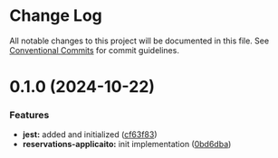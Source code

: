 # Change Log

All notable changes to this project will be documented in this file.
See [Conventional Commits](https://conventionalcommits.org) for commit guidelines.

# 0.1.0 (2024-10-22)

### Features

-   **jest:** added and initialized ([cf63f83](https://github.com/paulAlexSerban/wbk--mern-playground/commit/cf63f838e1137207013fb01cfabdda09803345c9))
-   **reservations-applicaito:** init implementation ([0bd6dba](https://github.com/paulAlexSerban/wbk--mern-playground/commit/0bd6dba4787aceaef65ca373c6faef0dc23b8485))
